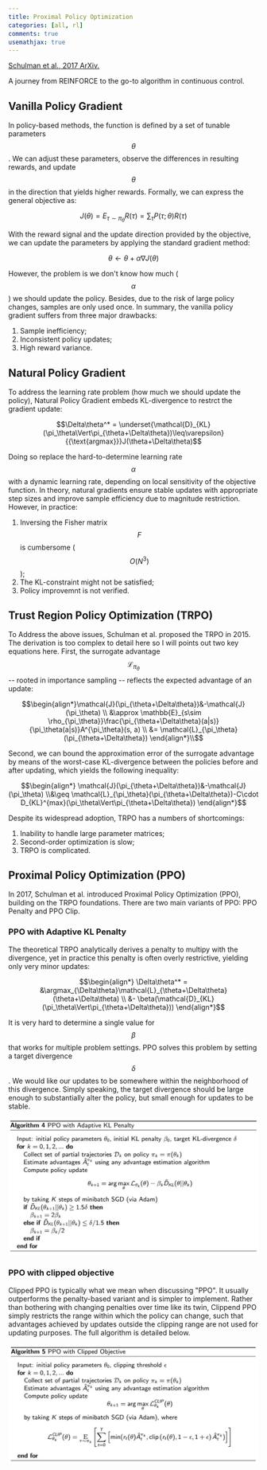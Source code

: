 ```yaml
---
title: Proximal Policy Optimization
categories: [all, rl]
comments: true
usemathjax: true
---
```


[Schulman et al., 2017 ArXiv.](https://arxiv.org/pdf/1707.06347.pdf)

A journey from REINFORCE to the go-to algorithm in continuous control.

## Vanilla Policy Gradient

In policy-based methods, the function is defined by a set of tunable parameters $$\theta$$. We can adjust these parameters, observe the differences in resulting rewards, and update $$\theta$$ in the direction that yields higher rewards. Formally, we can express the general objective as:

$$J(\theta) = E_{\tau\sim\pi_\theta}R(\tau) = \sum_\tau P(\tau;\theta)R(\tau)$$

With the reward signal and the update direction provided by the objective, we can update the parameters by applying the standard gradient method:

$$\theta \leftarrow \theta + \alpha\nabla J(\theta)$$

However, the problem is we don't know how much ($$\alpha$$) we should update the policy. Besides, due to the risk of large policy changes, samples are only used once. In summary, the vanilla policy gradient suffers from three major drawbacks:

1. Sample inefficiency;
2. Inconsistent policy updates;
3. High reward variance.

## Natural Policy Gradient

To address the learning rate problem (how much we should update the policy), Natural Policy Gradient embeds KL-divergence to restrct the gradient update:

$$\Delta\theta^* = \underset{\mathcal{D}_{KL}(\pi_\theta\Vert\pi_{\theta+\Delta\theta})\leq\varepsilon}{{\text{argmax}}}J(\theta+\Delta\theta)$$

Doing so replace the hard-to-determine learning rate $$\alpha$$ with a dynamic learning rate, depending on local sensitivity of the objective function. In theory, natural gradients ensure stable updates with appropriate step sizes and improve sample efficiency due to magnitude restriction. However, in practice:

1. Inversing the Fisher matrix $$F$$ is cumbersome ($$O(N^3)$$);
2. The KL-constraint might not be satisfied;
3. Policy improvemnt is not verified.

## Trust Region Policy Optimization (TRPO)

To Address the above issues, Schulman et al. proposed the TRPO in 2015. The derivation is too complex to detail here so I will points out two key equations here. First, the surrogate advantage $$\mathcal{L}_{\pi_\theta}$$ -- rooted in importance sampling -- reflects the expected advantage of an update:

$$\begin{align*}\mathcal{J}(\pi_{\theta+\Delta\theta})&-\mathcal{J}(\pi_\theta) \\ &\approx \mathbb{E}_{s\sim \rho_{\pi_\theta}}\frac{\pi_{\theta+\Delta\theta}(a|s)}{\pi_\theta(a|s)}A^{\pi_\theta}(s, a) \\ &= \mathcal{L}_{\pi_\theta}(\pi_{\theta+\Delta\theta}) \end{align*}\\$$

Second, we can bound the approximation error of the surrogate advantage by means of the worst-case KL-divergence between the policies before and after updating, which yields the following inequality:

$$\begin{align*} \mathcal{J}(\pi_{\theta+\Delta\theta})&-\mathcal{J}(\pi_\theta) \\&\geq \mathcal{L}_{\pi_\theta}(\pi_{\theta+\Delta\theta})-C\cdot D_{KL}^{max}(\pi_\theta\Vert\pi_{\theta+\Delta\theta}) \end{align*}$$

Despite its widespread adoption, TRPO has a numbers of shortcomings:

1. Inability to handle large parameter matrices;
2. Second-order optimization is slow;
3. TRPO is complicated.

## Proximal Policy Optimization (PPO)

In 2017, Schulman et al. introduced Proximal Policy Optimization (PPO), building on the TRPO foundations. There are two main variants of PPO: PPO Penalty and PPO Clip.

### PPO with Adaptive KL Penalty

The theoretical TRPO analytically derives a penalty to multipy with the divergence, yet in practice this penalty is often overly restrictive, yielding only very minor updates:

$$\begin{align*} \Delta\theta^* = &\argmax_{\Delta\theta}\mathcal{L}_{\theta+\Delta\theta}(\theta+\Delta\theta) \\ &- \beta(\mathcal{D}_{KL}(\pi_\theta\Vert\pi_{\theta+\Delta\theta})) \end{align*}$$

It is very hard to determine a single value for $$\beta$$ that works for multiple problem settings. PPO solves this problem by setting a target divergence $$\delta$$. We would like our updates to be somewhere within the neighborhood of this divergence. Simply speaking, the target divergence should be large enough to substantially alter the policy, but small enough for updates to be stable.

![PPO with Adaptive KL](../assets/img/2023-02-27-ppo/ppo-kl.jpg)

### PPO with clipped objective

Clipped PPO is typically what we mean when discussing "PPO". It usually outperforms the penalty-based variant and is simpler to implement. Rather than bothering with changing penalties over time like its twin, Clippend PPO simply restricts the range within which the policy can change, such that advantages achieved by updates outside the clipping range are not used for updating purposes. The full algorithm is detailed below.

![PPO with Clipped Objective](../assets/img/2023-02-27-ppo/ppo-clip.jpg)
